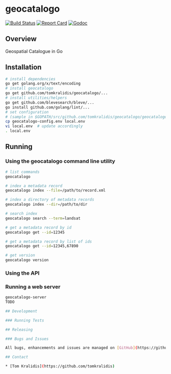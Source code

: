# geocatalogo

[![Build Status](https://travis-ci.org/tomkralidis/geocatalogo.png)](https://travis-ci.org/tomkralidis/geocatalogo)
[![Report Card](https://goreportcard.com/badge/github.com/tomkralidis/geocatalogo)](https://goreportcard.com/report/github.com/tomkralidis/geocatalogo)
[![Godoc](http://img.shields.io/badge/godoc-reference-blue.svg?style=flat)](https://godoc.org/github.com/tomkralidis/geocatalogo)

## Overview

Geospatial Catalogue in Go

## Installation

```bash
# install dependencies
go get golang.org/x/text/encoding
# install geocatalogo
go get github.com/tomkralidis/geocatalogo/...
# install utilities/helpers
go get github.com/blevesearch/bleve/...
go install github.com/golang/lint/...
# set configuration
# (sample in $GOPATH/src/github.com/tomkralidis/geocatalogo/geocatalogo-config.env)
cp geocatalogo-config.env local.env
vi local.env  # update accordingly
. local.env
```

## Running

### Using the geocatalogo command line utility

```bash
# list commands
geocatalogo

# index a metadata record
geocatalogo index --file=/path/to/record.xml

# index a directory of metadata records
geocatalogo index --dir=/path/to/dir

# search index
geocatalogo search --term=landsat

# get a metadata record by id
geocatalogo get --id=12345

# get a metadata record by list of ids
geocatalogo get --id=12345,67890

# get version
geocatalogo version
```

### Using the API

### Running a web server
```bash
geocatalogo-server
TODO

## Development

### Running Tests

## Releasing

### Bugs and Issues

All bugs, enhancements and issues are managed on [GitHub](https://github.com/tomkralidis/geocatalogo).

## Contact

* [Tom Kralidis](https://github.com/tomkralidis)
